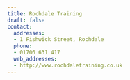 ```yaml
---
title: Rochdale Training
draft: false
contact:
  addresses:
  - 1 Fishwick Street, Rochdale
  phone:
  - 01706 631 417
  web_addresses:
  - http://www.rochdaletraining.co.uk
---
```


